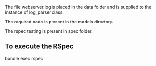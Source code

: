 The file webserver.log is placed in the data folder and is supplied to the instance of log_parser class.

The required code is present in the models directory.

The rspec testing is present in spec folder.

To execute the RSpec
--------------------

bundle exec rspec

